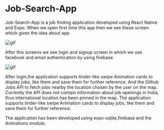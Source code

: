 # Job-Search-App

Job-Search-App is a job finding application developed using React Native and Expo.
When we open first time this app then we see these screen which gives the idea about app


 ![gif](https://media.giphy.com/media/pkTuAPV5nM81JSIvuF/giphy.gif)
 
 After this screens we see login and signup screen in which we use facebook and email authentication by  using firebase
 
  ![gif](https://media.giphy.com/media/pkTuAPV5nM81JSIvuF/giphy.gif)
 
 After login,the application supports tinder-like swipe Animation cards to display jobs, like them and save them for further reference.
And the Github Jobs API to fetch jobs nearby the location chosen by the user on the map. 
Currently the API does not contain information about job openings in India, thus international location has been pinned in the map.
The application supports tinder-like swipe Animation cards to display jobs, like them and save them for further reference.

The application has been developed using expo-sqlite,firebase and the Animations module.
